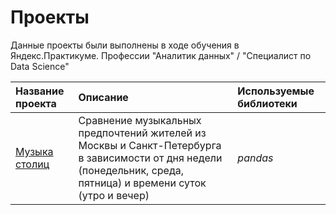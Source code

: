 
# Проекты

Данные проекты были выполнены в ходе обучения в Яндекс.Практикуме. Профессии "Аналитик данных" / "Специалист по Data Science"

| Название проекта | Описание | Используемые библиотеки | 
| :---------------------- | :---------------------- | :---------------------- |
| [Музыка столиц](https://github.com/RNT27IGWT/y-projects/blob/main/music%20of%20capitals/music%20of%20capitals.ipynb) | Сравнение музыкальных предпочтений жителей из Москвы и Санкт-Петербурга в зависимости от дня недели (понедельник, среда, пятница) и времени суток (утро и вечер)| *pandas* |
